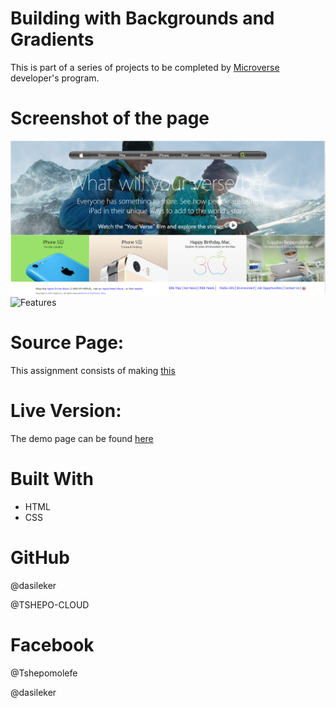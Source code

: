 # Building with Backgrounds and Gradients
This is part of a series of projects to be completed by [Microverse](microverse.org) developer's program.

# Screenshot of the page
![screenshot](images/screenchot.png)
![Features](https://github.com/TSHEPO-CLOUD/Apple-project/pull/2#issue-457246780)


# Source Page:
This assignment consists of making [this](https://www.nytimes.com/2014/03/18/science/space/detection-of-waves-in-space-buttresses-landmark-theory-of-big-bang.html?_r=0)

# Live Version:
The demo page can be found [here](https://raw.githack.com/dasileker/new-york-times/new-york/index.html)



# Built With
- HTML<br>
- CSS <br>

# GitHub
@dasileker

@TSHEPO-CLOUD

# Facebook
@Tshepomolefe

@dasileker








